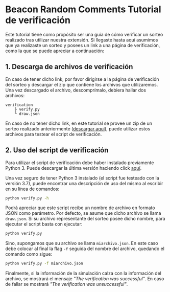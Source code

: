 
# Beacon Random Comments Tutorial de verificación

Este tutorial tiene como propósito ser una guía de cómo verificar un 
sorteo realizado tras utilizar nuestra extensión. Si llegaste hasta aquí
asumimos que ya realizaste un sorteo y posees un link a una página de
verificación, como la que se puede apreciar a continuación:


## 1. Descarga de archivos de verificación

En caso de tener dicho link, por favor dirigirse a la página de 
verificación del sorteo y descargar el zip que contiene los archivos que
utilizaremos. Una vez descargado el archivo, descomprímalo, debiera
hallar dos archivos:

```
verification
    ├ verify.py
    └ draw.json
```

En caso de no tener dicho link, en este tutorial se provee un zip de un
sorteo realizado anteriormente ([descargar aquí](#)), puede utilizar estos archivos para
testear el script de verificación.


## 2. Uso del script de verificación

Para utilizar el script de verificación debe haber instalado previamente
Python 3. Puede descargar la última versión haciendo click [aquí](https://www.python.org/downloads/).

Una vez seguro de tener Python 3 instalado (el script fue testeado con 
la versión 3.7), puede encontrar una descripción de uso del mismo al 
escribir en su línea de comandos:

```bash
python verify.py -h
```

Podrá apreciar que este script recibe un nombre de archivo en formato 
JSON como parámetro. Por defecto, se asume que dicho archivo se llama 
`draw.json`. Si su archivo representante del sorteo posee dicho nombre, 
para ejecutar el script basta con ejecutar:

```bash
python verify.py
```

Sino, supongamos que su archivo se llama `miarchivo.json`. En este caso
debe colocar al final la flag `-f` seguida del nombre del archivo, 
quedando el comando como sigue:

```bash
python verify.py -f miarchivo.json
```

Finalmente, si la información de la simulación calza con la información
del archivo, se mostrará el mensaje _"The verification was successful"_.
En caso de fallar se mostrará _"The verification was unsuccessful"_.